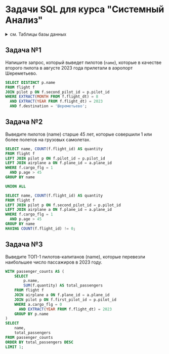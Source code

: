 # Задачи SQL для курса "Системный Анализ" 

<details><summary> </b>см. Таблицы базы данных</b> </summary>

### Таблица 1: Пилоты (`pilot`)

| Ключ        | Наименование поля | Комментарий |
|-------------|-------------------|-------------|
| PK          | pilot_id          |             |
|             | name              |             |
|             | age               |             |
|             | rank              |             |
|             | education_level   |             |

### Таблица 2: Самолеты (`airplane`)

| Ключ        | Наименование поля | Комментарий                                                                                         |
|-------------|-------------------|-----------------------------------------------------------------------------------------------------|
| PK          | plane_id          |                                                                                                     |
|             | capacity          | Если `cargo_flg = 1`, то `capacity` – грузоподъемность (в тоннах), иначе количество пассажиров (в шт) |
|             | cargo_flg         | `cargo_flg = 1` – грузовой самолет<br>`cargo_flg = 0` – пассажирский                                 |

### Таблица 3: Рейсы (`flight`)

| Ключ        | Наименование поля | Комментарий                                             |
|-------------|-------------------|---------------------------------------------------------|
| PK          | flight_id         |                                                         |
| PK          | flight_dt         | Дата вылета                                            |
| FK          | plane_id          |                                                         |
| FK          | first_pilot_id    |                                                         |
| FK          | second_pilot_id   |                                                         |
|             | destination       | Аэропорт прилета (напр. ‘Домодедово’)                   |
|             | quantity          | Кол-во перевезенного груза или пассажиров (размерность совпадает с `capacity`) |

</details>


## Задача №1
Напишите запрос, который выведет пилотов (`name`), которые в качестве второго пилота в августе 2023 года прилетали в аэропорт Шереметьево.

```sql
SELECT DISTINCT p.name
FROM flight f
JOIN pilot p ON f.second_pilot_id = p.pilot_id
WHERE EXTRACT(MONTH FROM f.flight_dt) = 8
  AND EXTRACT(YEAR FROM f.flight_dt) = 2023
  AND f.destination = 'Шереметьево';
```
## Задача №2
Выведите пилотов (name) старше 45 лет, которые совершили 1 или более полетов на грузовых самолетах.

```sql
SELECT name, COUNT(f.flight_id) AS quantity
FROM flight f
LEFT JOIN pilot p ON f.pilot_id = p.pilot_id
LEFT JOIN airplane a ON f.plane_id = a.plane_id
WHERE f.cargo_flg = 1
  AND p.age > 45
GROUP BY name

UNION ALL

SELECT name, COUNT(f.flight_id) AS quantity
FROM flight f
LEFT JOIN pilot p ON f.second_pilot_id = p.pilot_id
LEFT JOIN airplane a ON f.plane_id = a.plane_id
WHERE f.cargo_flg = 1
  AND p.age > 45
GROUP BY name
HAVING COUNT(f.flight_id) != 0;
```
## Задача №3
Выведите ТОП-1 пилотов-капитанов (name), которые перевезли наибольшее число пассажиров в 2023 году. 

```sql
WITH passenger_counts AS (
    SELECT
        p.name,
        SUM(f.quantity) AS total_passengers
    FROM flight f
    JOIN airplane a ON f.plane_id = a.plane_id
    JOIN pilot p ON f.first_pilot_id = p.pilot_id
    WHERE a.cargo_flg = 0
      AND EXTRACT(YEAR FROM f.flight_dt) = 2023
    GROUP BY p.name
)
SELECT
    name,
    total_passengers
FROM passenger_counts
ORDER BY total_passengers DESC
LIMIT 1;
```
